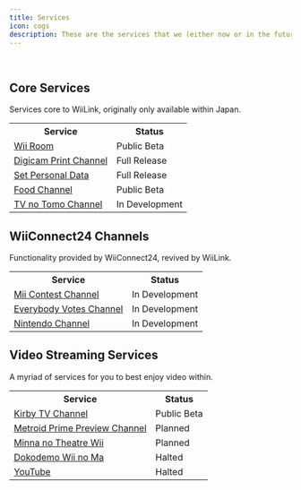 ```yaml
---
title: Services
icon: cogs
description: These are the services that we (either now or in the future) maintain and their current state in development.
---
```


<br>
<div class="center">

## Core Services

Services core to WiiLink, originally only available within Japan.
<table>
    <tr>
        <th>Service</th>
        <th>Status</th>
    </tr>
    <tr>
        <td> <a href="/services/wii-room">Wii Room</a> </td>
        <td class="publicly-available">Public Beta</td>
    </tr>
    <tr>
        <td> <a href="/services/digicam">Digicam Print Channel</a> </td>
        <td class="publicly-available">Full Release</td>
    </tr>
    <tr>
        <td> <a href="/services/spd">Set Personal Data</a> </td>
        <td class="publicly-available">Full Release</td>
    </tr>
    <tr>
        <td> <a href="/services/food">Food Channel</a> </td>
        <td class="publicly-available">Public Beta</td>
    </tr>
    <tr>
        <td> <a href="/services/tv-helper">TV no Tomo Channel</a> </td>
        <td class="in-development">In Development</td>
    </tr>
</table>

## WiiConnect24 Channels

Functionality provided by WiiConnect24, revived by WiiLink.

<table>
    <tr>
        <th>Service</th>
        <th>Status</th>
    </tr>
        <tr>
        <td> <a href="/services/w/contest">Mii Contest Channel</a> </td>
        <td class="in-development">In Development</td>
    </tr>
    <tr>
        <td> <a href="/services/w/politics">Everybody Votes Channel</a> </td>
        <td class="in-development">In Development</td>
    </tr>
    <tr>
        <td> <a href="/services/w/nintendo">Nintendo Channel</a> </td>
        <td class="in-development">In Development</td>
    </tr>
</table>

## Video Streaming Services

A myriad of services for you to best enjoy video within.

<table>
    <tr>
        <th>Service</th>
        <th>Status</th>
    </tr>
    <tr>
        <td> <a href="/services/s/kirby-tv">Kirby TV Channel</a> </td>
        <td class="publicly-available">Public Beta</td>
    </tr>
    <tr>
        <td> <a href="/services/s/mprime">Metroid Prime Preview Channel</a> </td>
        <td class="in-development">Planned</td>
    </tr>
    <tr>
        <td> <a href="/services/s/theatre">Minna no Theatre Wii</a> </td>
        <td class="in-development">Planned</td>
    </tr>
    <tr>
        <td> <a href="/services/dokodemo">Dokodemo Wii no Ma</a> </td>
        <td class="not-started">Halted</td>
    </tr>
    <tr>
        <td> <a href="/services/s/youtube">YouTube</a> </td>
        <td class="not-started">Halted</td>
    </tr>
</table>

</div>
